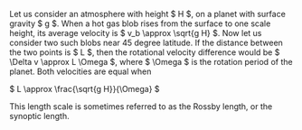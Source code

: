 Let us consider an atmosphere with height $ H $, on a planet with surface gravity $ g $. When a hot gas blob rises from the surface to one scale height, its average velocity is $ v_b \approx \sqrt{g H} $. Now let us consider two such blobs near 45 degree latitude. If the distance between the two points is $ L $, then the rotational velocity difference would be $ \Delta v \approx L \Omega $, where $ \Omega $ is the rotation period of the planet. Both velocities are equal when 

$ L \approx \frac{\sqrt{g H}}{\Omega} $

This length scale is sometimes referred to as the Rossby length, or the synoptic length.